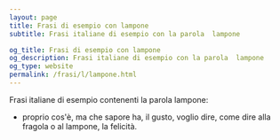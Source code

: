 ```yaml
---
layout: page
title: Frasi di esempio con lampone 
subtitle: Frasi italiane di esempio con la parola  lampone

og_title: Frasi di esempio con lampone 
og_description: Frasi italiane di esempio con la parola  lampone
og_type: website
permalink: /frasi/l/lampone.html
---
```


Frasi italiane di esempio contenenti la parola lampone:


- proprio cos'è, ma che sapore ha, il gusto, voglio dire, come dire alla fragola o al lampone, la felicità.
